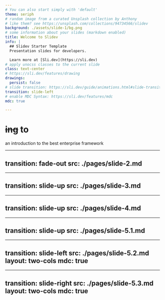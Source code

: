 ```yaml
---
# You can also start simply with 'default'
theme: seriph
# random image from a curated Unsplash collection by Anthony
# like them? see https://unsplash.com/collections/94734566/slidev
background: ./assets/slide-1/bg.png
# some information about your slides (markdown enabled)
title: Welcome to Slidev
info: |
  ## Slidev Starter Template
  Presentation slides for developers.

  Learn more at [Sli.dev](https://sli.dev)
# apply unocss classes to the current slide
class: text-center
# https://sli.dev/features/drawing
drawings:
  persist: false
# slide transition: https://sli.dev/guide/animations.html#slide-transitions
transition: slide-left
# enable MDC Syntax: https://sli.dev/features/mdc
mdc: true

---
```

# <React/><s>ing</s> to <Angular />

<div>
  an introduction to the best enterprise framework
</div>

---
transition: fade-out
src: ./pages/slide-2.md
---

---
transition: slide-up
src: ./pages/slide-3.md
---

---
transition: slide-up
src: ./pages/slide-4.md
---

---
transition: slide-up
src: ./pages/slide-5.1.md
---

---
transition: slide-left
src: ./pages/slide-5.2.md
layout: two-cols
mdc: true
---

---
transition: slide-right
src: ./pages/slide-5.3.md
layout: two-cols
mdc: true
---

<PoweredBySlidev mt-10 />
